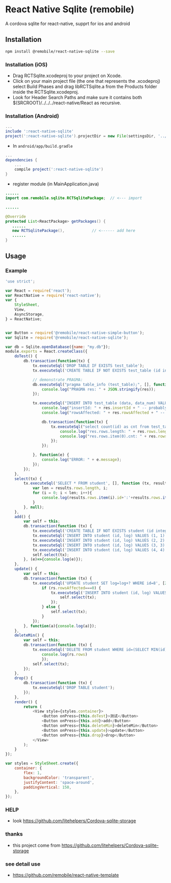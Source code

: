 # React Native Sqlite (remobile)
A cordova sqlite for react-native, supprt for ios and android

## Installation
```sh
npm install @remobile/react-native-sqlite --save
```
### Installation (iOS)
* Drag RCTSqlite.xcodeproj to your project on Xcode.
* Click on your main project file (the one that represents the .xcodeproj) select Build Phases and drag libRCTSqlite.a from the Products folder inside the RCTSqlite.xcodeproj.
* Look for Header Search Paths and make sure it contains both $(SRCROOT)/../../../react-native/React as recursive.

### Installation (Android)
```gradle
...
include ':react-native-sqlite'
project(':react-native-sqlite').projectDir = new File(settingsDir, '../node_modules/@remobile/react-native-sqlite/android')
```

* In `android/app/build.gradle`

```gradle
...
dependencies {
    ...
    compile project(':react-native-sqlite')
}
```

* register module (in MainApplication.java)

```java
......
import com.remobile.sqlite.RCTSqlitePackage;  // <--- import

......

@Override
protected List<ReactPackage> getPackages() {
   ......
   new RCTSqlitePackage(),            // <------ add here
   ......
}

```

## Usage

### Example
```js
'use strict';

var React = require('react');
var ReactNative = require('react-native');
var {
    StyleSheet,
    View,
    AsyncStorage,
} = ReactNative;


var Button = require('@remobile/react-native-simple-button');
var Sqlite = require('@remobile/react-native-sqlite');

var db = Sqlite.openDatabase({name: "my.db"});
module.exports = React.createClass({
    doTest() {
        db.transaction(function(tx) {
            tx.executeSql('DROP TABLE IF EXISTS test_table');
            tx.executeSql('CREATE TABLE IF NOT EXISTS test_table (id integer primary key, data text, data_num integer)');

            // demonstrate PRAGMA:
            db.executeSql("pragma table_info (test_table);", [], function(res) {
                console.log("PRAGMA res: " + JSON.stringify(res));
            });

            tx.executeSql("INSERT INTO test_table (data, data_num) VALUES (?,?)", ["test", 100], function(tx, res) {
                console.log("insertId: " + res.insertId + " -- probably 1");
                console.log("rowsAffected: " + res.rowsAffected + " -- should be 1");

                db.transaction(function(tx) {
                    tx.executeSql("select count(id) as cnt from test_table;", [], function(tx, res) {
                        console.log("res.rows.length: " + res.rows.length + " -- should be 1");
                        console.log("res.rows.item(0).cnt: " + res.rows.item(0).cnt + " -- should be 1");
                    });
                });

            }, function(e) {
                console.log("ERROR: " + e.message);
            });
        });
    },
    select(tx) {
    	tx.executeSql('SELECT * FROM student', [], function (tx, results) {
    		var len = results.rows.length, i;
    		for (i = 0; i < len; i++){
    			console.log(results.rows.item(i).id+':'+results.rows.item(i).log);
    		}
    	}, null);
    },
    add() {
        var self = this;
    	db.transaction(function (tx) {
    		tx.executeSql('CREATE TABLE IF NOT EXISTS student (id integer, log integer)');
    		tx.executeSql('INSERT INTO student (id, log) VALUES (1, 1)');
    		tx.executeSql('INSERT INTO student (id, log) VALUES (2, 2)');
    		tx.executeSql('INSERT INTO student (id, log) VALUES (3, 3)');
    		tx.executeSql('INSERT INTO student (id, log) VALUES (4, 4)');
    		self.select(tx);
    	}, (e)=>{console.log(e)});
    },
    update() {
        var self = this;
    	db.transaction(function (tx) {
    		tx.executeSql('UPDATE student SET log=log+? WHERE id=8', [2], function(tx, rs){
    			if (rs.rowsAffected===0) {
    				tx.executeSql('INSERT INTO student (id, log) VALUES (?, ?)', [8, 8], function(tx, rs){
                        self.select(tx);
    				});
    			} else {
                    self.select(tx);
                }
    		});
    	}, function(a){console.log(a)});
    },
    deleteMin() {
        var self = this;
    	db.transaction(function (tx) {
    		tx.executeSql('DELETE FROM student WHERE id=(SELECT MIN(id) FROM student)', [], function(tx, rs){
    			console.log(rs.rows)
    			});
    		self.select(tx);
    	});
    },
    drop() {
    	db.transaction(function (tx) {
    		tx.executeSql('DROP TABLE student');
    	});
    },
    render() {
        return (
            <View style={styles.container}>
                <Button onPress={this.doTest}>测试</Button>
                <Button onPress={this.add}>add</Button>
                <Button onPress={this.deleteMin}>deleteMin</Button>
                <Button onPress={this.update}>update</Button>
                <Button onPress={this.drop}>drop</Button>
            </View>
        );
    }
});

var styles = StyleSheet.create({
    container: {
        flex: 1,
        backgroundColor: 'transparent',
        justifyContent: 'space-around',
        paddingVertical: 150,
    },
});

```

### HELP
* look https://github.com/litehelpers/Cordova-sqlite-storage


### thanks
* this project come from https://github.com/litehelpers/Cordova-sqlite-storage

### see detail use
* https://github.com/remobile/react-native-template
